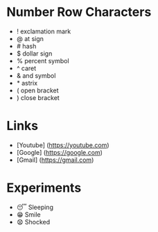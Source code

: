 # Number Row Characters
+ ! exclamation mark
+ @ at sign
+ \# hash
+ $ dollar sign
+ % percent symbol
+ ^ caret
+ & and symbol
+ \* astrix
+ ( open bracket
+ ) close bracket
# Links
+ [Youtube] (https://youtube.com)
+ [Google] (https://google.com)
+ [Gmail] (https://gmail.com)
# Experiments
+ :sleeping: Sleeping
+ :grin: Smile
+ :anguished: Shocked
